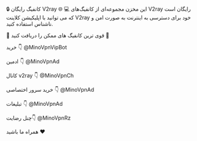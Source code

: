 🔒 کانفیگ رایگان V2ray 🌐
💻 این مخزن مجموعه‌ای از کانفیگ‌های V2ray رایگان است که می توانید با اپلیکیشن کلاینت V2ray خود برای دسترسی به اینترنت به صورت امن و ناشناس استفاده کنید.

🏅 قوی ترین کانفیگ های ممکن را دریافت کنید 🏅

خرید 👇
@MinoVpnVipBot

ادمین 👇
@MinoVpnAd

کانال v2ray 👇
@MinoVpnCh

خرید سرور اختصاصی 👇
@MinoVpnAd

تبلیغات  👇
@MinoVpnAd

چنل رضایت👇
@MinoVpnRz

همراه ما باشید ❤️
